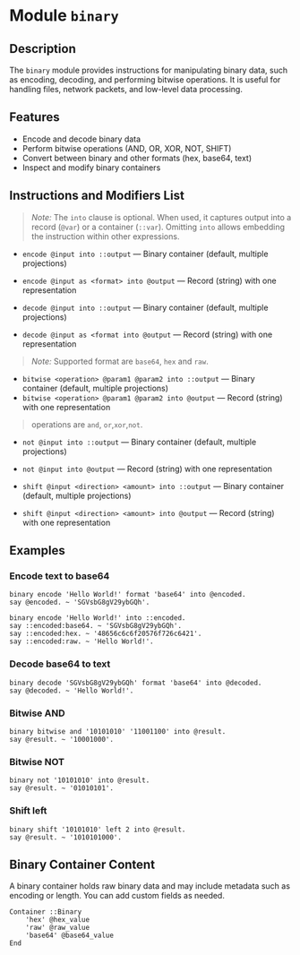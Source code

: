 # Module `binary`

## Description

The `binary` module provides instructions for manipulating binary data, such as encoding, decoding, and performing bitwise operations. It is useful for handling files, network packets, and low-level data processing.

## Features

- Encode and decode binary data
- Perform bitwise operations (AND, OR, XOR, NOT, SHIFT)
- Convert between binary and other formats (hex, base64, text)
- Inspect and modify binary containers

## Instructions and Modifiers List

> _Note:_ The `into` clause is optional. When used, it captures output into a record (`@var`) or a container (`::var`). Omitting `into` allows embedding the instruction within other expressions.

- `encode @input into ::output` — Binary container (default, multiple projections)
- `encode @input as <format> into @output` — Record (string) with one representation

- `decode @input into ::output` — Binary container (default, multiple projections)
- `decode @input as <format into @output` — Record (string) with one representation

> _Note:_ Supported format are `base64`, `hex` and `raw`.

- `bitwise <operation> @param1 @param2 into ::output` — Binary container (default, multiple projections)
- `bitwise <operation> @param1 @param2 into @output` — Record (string) with one representation

> operations are `and`, `or`,`xor`,`not`.

- `not @input into ::output` — Binary container (default, multiple projections)
- `not @input into @output` — Record (string) with one representation

- `shift @input <direction> <amount> into ::output` — Binary container (default, multiple projections)
- `shift @input <direction> <amount> into @output` — Record (string) with one representation

## Examples

### Encode text to base64

```
binary encode 'Hello World!' format 'base64' into @encoded.
say @encoded. ~ 'SGVsbG8gV29ybGQh'.
```

```
binary encode 'Hello World!' into ::encoded.
say ::encoded:base64. ~ 'SGVsbG8gV29ybGQh'.
say ::encoded:hex. ~ '48656c6c6f20576f726c6421'.
say ::encoded:raw. ~ 'Hello World!'.
```

### Decode base64 to text

```
binary decode 'SGVsbG8gV29ybGQh' format 'base64' into @decoded.
say @decoded. ~ 'Hello World!'.
```

### Bitwise AND

```
binary bitwise and '10101010' '11001100' into @result.
say @result. ~ '10001000'.
```

### Bitwise NOT

```
binary not '10101010' into @result.
say @result. ~ '01010101'.
```

### Shift left

```
binary shift '10101010' left 2 into @result.
say @result. ~ '1010101000'.
```

## Binary Container Content

A binary container holds raw binary data and may include metadata such as encoding or length. You can add custom fields as needed.

```
Container ::Binary
    'hex' @hex_value
    'raw' @raw_value
    'base64' @base64_value
End
```
